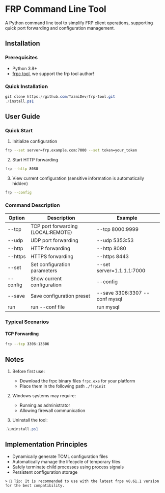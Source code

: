 # FRP Command Line Tool

A Python command line tool to simplify FRP client operations, supporting quick port forwarding and configuration management.

## Installation

### Prerequisites
- Python 3.8+
- [frpc tool](https://github.com/fatedier/frp/releases), we support the frp tool author!

### Quick Installation
```powershell
git clone https://github.com/TazmiDev/frp-tool.git
./install.ps1
```

## User Guide

### Quick Start
1. Initialize configuration
```bash
frp --set server=frp.example.com:7000 --set token=your_token
```

2. Start HTTP forwarding
```bash
frp --http 8080
```

3. View current configuration (sensitive information is automatically hidden)
```bash
frp --config
```

### Command Description
| Option       | Description                          | Example                     |
|--------------|--------------------------------------|-----------------------------|
| --tcp        | TCP port forwarding (LOCAL:REMOTE)   | --tcp 8000:9999             |
| --udp        | UDP port forwarding                  | --udp 5353:53               |
| --http       | HTTP forwarding                      | --http 8080                 |
| --https      | HTTPS forwarding                     | --https 8443                |
| --set        | Set configuration parameters         | --set server=1.1.1.1:7000   |
| --config     | Show current configuration           | --config                    |
| --save       | Save configuration preset            | --save 3306:3307 --conf mysql|
| run          | run --conf file                      | run mysql                   |

### Typical Scenarios
#### TCP Forwarding
```bash
frp --tcp 3306:13306
```

## Notes

1. Before first use:
    - Download the frpc binary files `frpc.exe`  for your platform
    - Place them in the following path `./frpinit`

2. Windows systems may require:
    - Running as administrator
    - Allowing firewall communication

3. Uninstall the tool:
```powershell
.\uninstall.ps1
```
## Implementation Principles

- Dynamically generate TOML configuration files
- Automatically manage the lifecycle of temporary files
- Safely terminate child processes using process signals
- Persistent configuration storage

```
> 📌 Tip: It is recommended to use with the latest frps v0.61.1 version for the best compatibility.
```
